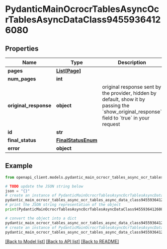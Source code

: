 # PydanticMainOcrocrTablesAsyncOcrTablesAsyncDataClass94559364126080


## Properties

Name | Type | Description | Notes
------------ | ------------- | ------------- | -------------
**pages** | [**List[Page]**](Page.md) |  | [optional] 
**num_pages** | **int** |  | 
**original_response** | **object** | original response sent by the provider, hidden by default, show it by passing the &#x60;show_original_response&#x60; field to &#x60;true&#x60; in your request | [optional] 
**id** | **str** |  | 
**final_status** | [**FinalStatusEnum**](FinalStatusEnum.md) |  | 
**error** | **object** |  | [optional] 

## Example

```python
from openapi_client.models.pydantic_main_ocrocr_tables_async_ocr_tables_async_data_class94559364126080 import PydanticMainOcrocrTablesAsyncOcrTablesAsyncDataClass94559364126080

# TODO update the JSON string below
json = "{}"
# create an instance of PydanticMainOcrocrTablesAsyncOcrTablesAsyncDataClass94559364126080 from a JSON string
pydantic_main_ocrocr_tables_async_ocr_tables_async_data_class94559364126080_instance = PydanticMainOcrocrTablesAsyncOcrTablesAsyncDataClass94559364126080.from_json(json)
# print the JSON string representation of the object
print(PydanticMainOcrocrTablesAsyncOcrTablesAsyncDataClass94559364126080.to_json())

# convert the object into a dict
pydantic_main_ocrocr_tables_async_ocr_tables_async_data_class94559364126080_dict = pydantic_main_ocrocr_tables_async_ocr_tables_async_data_class94559364126080_instance.to_dict()
# create an instance of PydanticMainOcrocrTablesAsyncOcrTablesAsyncDataClass94559364126080 from a dict
pydantic_main_ocrocr_tables_async_ocr_tables_async_data_class94559364126080_form_dict = pydantic_main_ocrocr_tables_async_ocr_tables_async_data_class94559364126080.from_dict(pydantic_main_ocrocr_tables_async_ocr_tables_async_data_class94559364126080_dict)
```
[[Back to Model list]](../README.md#documentation-for-models) [[Back to API list]](../README.md#documentation-for-api-endpoints) [[Back to README]](../README.md)



